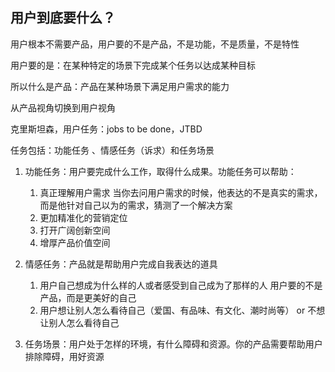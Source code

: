 ## **用户到底要什么？**
用户根本不需要产品，用户要的不是产品，不是功能，不是质量，不是特性

用户要的是：在某种特定的场景下完成某个任务以达成某种目标

所以什么是产品：产品在某种场景下满足用户需求的能力

从产品视角切换到用户视角

克里斯坦森，用户任务：jobs to be done，JTBD

任务包括：功能任务 、情感任务（诉求）和任务场景
1. 功能任务：用户要完成什么工作，取得什么成果。功能任务可以帮助：
    1. 真正理解用户需求
    当你去问用户需求的时候，他表达的不是真实的需求，而是他针对自己以为的需求，猜测了一个解决方案
    2. 更加精准化的营销定位
    3. 打开广阔创新空间
    4. 增厚产品价值空间

2. 情感任务：产品就是帮助用户完成自我表达的道具
    1. 用户自己想成为什么样的人或者感受到自己成为了那样的人
    用户要的不是产品，而是更美好的自己
    2. 用户想让别人怎么看待自己（爱国、有品味、有文化、潮时尚等） or 不想让别人怎么看待自己

3. 任务场景：用户处于怎样的环境，有什么障碍和资源。你的产品需要帮助用户排除障碍，用好资源





